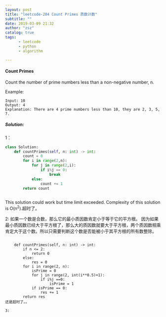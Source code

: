 ```yaml
---
layout: post
title: "leetcode-204 Count Primes 质数计数"
subtitle: ""
date: 2019-03-09 21:32
author: "zsz"
catalog: true
tags: 
      - leetcode
      - python
      - algorithm

---
```






#### Count Primes

Count the number of prime numbers less than a non-negative number, n.

Example:
```
Input: 10
Output: 4
Explanation: There are 4 prime numbers less than 10, they are 2, 3, 5, 7.
```

##### Solution:
1：

```python
class Solution:
    def countPrimes(self, n: int) -> int:
        count = 0
        for i in range(2,n):
            for j in range(2,i):
                if i%j == 0:
                    break
            else:
                count += 1
        return count
        
```

This solution could work but time limit exceeded. Complexity of this solution is O(n<sup>2</sup>).超时了。

2:
如果一个数是合数，那么它的最小质因数肯定小于等于它的平方根。
因为如果最小质因数已经大于平方根了，那么大的质因数就要大于平方根，两个质因数相乘肯定大于这个数。所以只需要判断这个数是否能被小于其平方根的所有数整除。
```

    def countPrimes(self, n: int) -> int:
        if n <= 2:
            return 0
        else:
            res = 0
        for i in range(2, n):
            isPrime = 0
            for j in range(2, int(i**0.5)+1):
                if i%j ==0:
                    isPrime = 1
            if isPrime == 0:
                res += 1
        return res
还是超时了。。

3:
